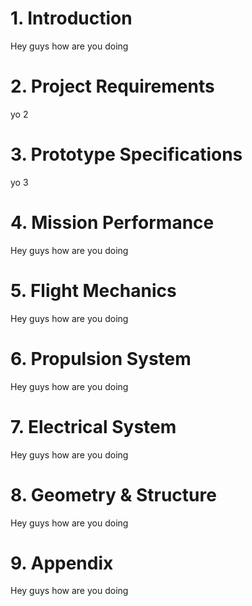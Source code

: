 # 1. **Introduction**

Hey guys how are you doing

# 2. **Project Requirements**

yo 2

# 3. **Prototype Specifications**

yo 3

# 4. **Mission Performance**

Hey guys how are you doing

# 5. **Flight Mechanics**

Hey guys how are you doing

# 6. **Propulsion System**

Hey guys how are you doing

# 7. **Electrical System**

Hey guys how are you doing

# 8. **Geometry & Structure**

Hey guys how are you doing

# 9. **Appendix**

Hey guys how are you doing